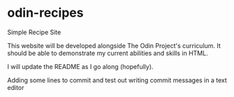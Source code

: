 # odin-recipes
Simple Recipe Site

This website will be developed alongside The Odin Project's curriculum.
It should be able to demonstrate my current abilities and skills in HTML.

I will update the README as I go along (hopefully).

Adding some lines to commit and test out writing commit messages in a text editor
